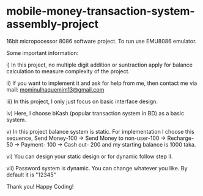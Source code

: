 # mobile-money-transaction-system-assembly-project
16bit micropocessor 8086 software project.
To run use EMU8086 emulator.

Some important information:

i) In this project, no multiple digit addition or suntraction apply for balance calculation to measure complexity of the project.

ii) If you want to implement it and ask for help from me, then contact me via mail: mominulhaquemim13@gmail.com

iii) In this project, I only just focus on basic interface design.

iv) Here, I choose bKash (popular transaction system in BD) as a basic system.

v) In this project balance system is static. For implementation I choose this sequence, Send Money-100 -> Send Money to non-user-100 -> Recharge- 50 -> Payment- 100 -> Cash out- 200 and my starting balance is 1000 taka.

vi) You can design your static design or for dynamic follow step II.

vii) Password system is dynamic. You can change whatever you like. By default it is "12345"

Thank you! Happy Coding!
